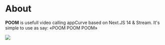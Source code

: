 # About

**POOM** is usefull video calling appCurve based on Next.JS 14 & Stream. It's simple to use as say: «POOM POOM POOM»

![](https://github.com/getFrontend/next-app-zoom-clone/blob/main/public/images/poom-promo.png?raw=true)
